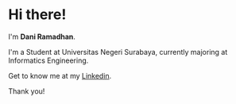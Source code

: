 # Hi there! 

I'm **Dani Ramadhan**.

I'm a Student at Universitas Negeri Surabaya, currently majoring at Informatics Engineering.

Get to know me at my [Linkedin](www.linkedin.com/in/dani-ramadhan).

Thank you!
